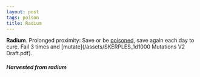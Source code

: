 ```yaml
---
layout: post
tags: poison
title: Radium
---
```


<span class="alchemy"> **Radium**. Prolonged proximity: Save or be [poisoned](/2020/11/10/extra-rules/#conditions), save again each day to cure. Fail 3 times and [mutate](/assets/SKERPLES_1d1000 Mutations V2 Draft.pdf).</span>

##### Harvested from radium
